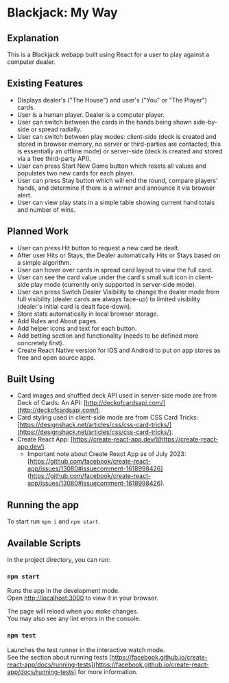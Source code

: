 # Blackjack: My Way

## Explanation

This is a Blackjack webapp built using React for a user to play against a computer dealer. 

## Existing Features

- Displays dealer's ("The House") and user's ("You" or "The Player") cards.
- User is a human player. Dealer is a computer player.
- User can switch between the cards in the hands being shown side-by-side or spread radially.
- User can switch between play modes: client-side (deck is created and stored in browser memory, no server or third-parties are contacted; this is essentially an offline mode) or server-side (deck is created and stored via a free third-party API).
- User can press Start New Game button which resets all values and populates two new cards for each player.
- User can press Stay button which will end the round, compare players' hands, and determine if there is a winner and announce it via browser alert.
- User can view play stats in a simple table showing current hand totals and number of wins.

## Planned Work

- User can press Hit button to request a new card be dealt.
- After user Hits or Stays, the Dealer automatically Hits or Stays based on a simple algorithm.
- User can hover over cards in spread card layout to view the full card.
- User can see the card value under the card's small suit icon in client-side play mode (currently only supported in server-side mode).
- User can press Switch Dealer Visibility to change the dealer mode from full visibility (dealer cards are always face-up) to limited visibility (dealer's initial card is dealt face-down).
- Store stats automatically in local browser storage.
- Add Rules and About pages.
- Add helper icons and text for each button.
- Add betting section and functionality (needs to be defined more concretely first).
- Create React Native version for iOS and Android to put on app stores as free and open source apps.

## Built Using

- Card images and shuffled deck API used in server-side mode are from Deck of Cards: An API: [http://deckofcardsapi.com/](http://deckofcardsapi.com/).
- Card styling used in client-side mode are from CSS Card Tricks: [https://designshack.net/articles/css/css-card-tricks/](https://designshack.net/articles/css/css-card-tricks/).
- Create React App: [https://create-react-app.dev/](https://create-react-app.dev/).
  - Important note about Create React App as of July 2023: [https://github.com/facebook/create-react-app/issues/13080#issuecomment-1618998426] (https://github.com/facebook/create-react-app/issues/13080#issuecomment-1618998426).

## Running the app

To start run `npm i` and `npm start`.

## Available Scripts

In the project directory, you can run:

### `npm start`

Runs the app in the development mode.\
Open [http://localhost:3000](http://localhost:3000) to view it in your browser.

The page will reload when you make changes.\
You may also see any lint errors in the console.

### `npm test`

Launches the test runner in the interactive watch mode.\
See the section about running tests [https://facebook.github.io/create-react-app/docs/running-tests](https://facebook.github.io/create-react-app/docs/running-tests) for more information.
